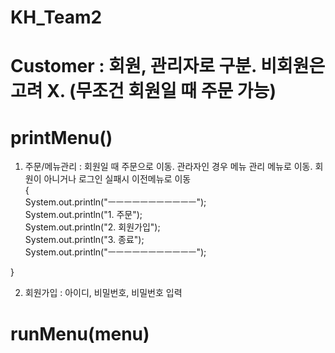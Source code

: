 # KH_Team2

# Customer : 회원, 관리자로 구분. 비회원은 고려 X. (무조건 회원일 때 주문 가능)

# printMenu() 
1. 주문/메뉴관리 : 회원일 때 주문으로 이동. 관라자인 경우 메뉴 관리 메뉴로 이동. 회원이 아니거나 로그인 실패시 이전메뉴로 이동 <br/>
{<br/>
		System.out.println("ㅡㅡㅡㅡㅡㅡㅡㅡㅡㅡㅡ");<br/>
		System.out.println("1. 주문"); <br/>
		System.out.println("2. 회원가입");<br/>
		System.out.println("3. 종료");<br/>
		System.out.println("ㅡㅡㅡㅡㅡㅡㅡㅡㅡㅡㅡ");<br/>
		
}<br/>

2. 회원가입 : 아이디, 비밀번호, 비밀번호 입력

# runMenu(menu)

